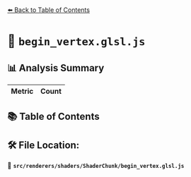 [⬅️ Back to Table of Contents](../../../../index.md)

# 📄 `begin_vertex.glsl.js`

## 📊 Analysis Summary

| Metric | Count |
|--------|-------|

## 📚 Table of Contents


## 🛠️ File Location:
📂 **`src/renderers/shaders/ShaderChunk/begin_vertex.glsl.js`**